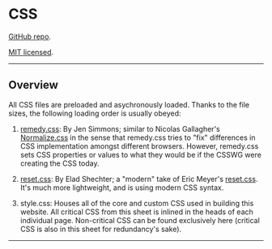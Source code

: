 # CSS

[GitHub repo](https://github.com/PaulTran47/paultran47.github.io).

[MIT licensed](https://github.com/PaulTran47/paultran47.github.io/blob/master/LICENCE.md).

---

## Overview

All CSS files are preloaded and asychronously loaded. Thanks to the file sizes, the following loading order is usually obeyed:

1. [remedy.css](https://github.com/jensimmons/cssremedy): By Jen Simmons; similar to Nicolas Gallagher's [Normalize.css](https://necolas.github.io/normalize.css/) in the sense that remedy.css tries to "fix" differences in CSS implementation amongst different browsers. However, remedy.css sets CSS properties or values to what they would be if the CSSWG were creating the CSS today.

2. [reset.css](https://elad2412.github.io/the-new-css-reset/): By Elad Shechter; a "modern" take of Eric Meyer's [reset.css](https://meyerweb.com/eric/tools/css/reset/). It's much more lightweight, and is using modern CSS syntax.

3. style.css: Houses all of the core and custom CSS used in building this website. All critical CSS from this sheet is inlined in the heads of each individual page. Non-critical CSS can be found exclusively here (critical CSS is also in this sheet for redundancy's sake).

---
